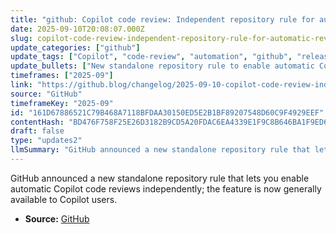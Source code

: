 ```yaml
---
title: "github: Copilot code review: Independent repository rule for automatic reviews"
date: 2025-09-10T20:08:07.000Z
slug: copilot-code-review-independent-repository-rule-for-automatic-reviews
update_categories: ["github"]
update_tags: ["Copilot", "code-review", "automation", "github", "release", "general-availability", "repository-rule"]
update_bullets: ["New standalone repository rule to enable automatic Copilot code review at the repository level.", "Feature is generally available (GA) for Copilot users.", "Previously, automatic Copilot code reviews were triggered differently; this rule separates automatic reviews into their own configurable setting.", "Read the original announcement: https://github.blog/changelog/2025-09-10-copilot-code-review-independent-repository-rule-for-automatic-reviews"]
timeframes: ["2025-09"]
link: "https://github.blog/changelog/2025-09-10-copilot-code-review-independent-repository-rule-for-automatic-reviews"
source: "GitHub"
timeframeKey: "2025-09"
id: "161D67886521C79B468A7118BFDAA30150ED5E2B1BF89207548D60C9F4929EEF"
contentHash: "BD476F758F25E26D3182B9CD5A20FDAC6EA4339E1F9C8B646BA1F9ED616C9A2C"
draft: false
type: "updates2"
llmSummary: "GitHub announced a new standalone repository rule that lets you enable automatic Copilot code reviews independently; the feature is now generally available to Copilot users."
---
```


GitHub announced a new standalone repository rule that lets you enable automatic Copilot code reviews independently; the feature is now generally available to Copilot users.

- **Source:** [GitHub](https://github.blog/changelog/2025-09-10-copilot-code-review-independent-repository-rule-for-automatic-reviews)
